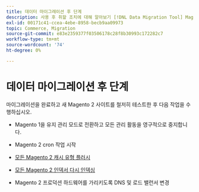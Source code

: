 ```yaml
---
title: 데이터 마이그레이션 후 단계
description: 사용 후 취할 조치에 대해 알아보기 [!DNL Data Migration Tool] Magento 1에서 Magento 2로 데이터를 마이그레이션합니다.
exl-id: 00171c41-ccea-4ebe-8958-becb9aa09973
topic: Commerce, Migration
source-git-commit: e83e2359377f03506178c28f8b30993c172282c7
workflow-type: tm+mt
source-wordcount: '74'
ht-degree: 0%

---
```


# 데이터 마이그레이션 후 단계

마이그레이션을 완료하고 새 Magento 2 사이트를 철저히 테스트한 후 다음 작업을 수행하십시오.

* Magento 1을 유지 관리 모드로 전환하고 모든 관리 활동을 영구적으로 중지합니다.

* Magento 2 cron 작업 시작

* [모든 Magento 2 캐시 유형 플러시](../../../configuration/cli/manage-cache.md#clean-and-flush-cache-types)

* [모든 Magento 2 인덱서 다시 인덱싱](../../../configuration/cli/manage-indexers.md#reindex)

* Magento 2 프로덕션 하드웨어를 가리키도록 DNS 및 로드 밸런서 변경
